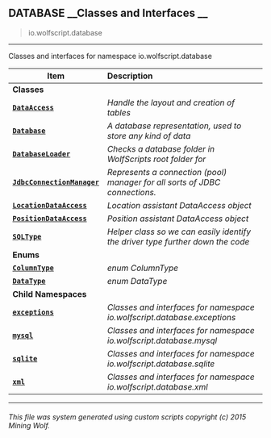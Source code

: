 ## DATABASE __Classes and Interfaces __

>io.wolfscript.database

---

Classes and interfaces for namespace io.wolfscript.database

Item | Description   
--- | :--- 
__Classes__|
__[`DataAccess`](DataAccess.md)__ | _Handle the layout and creation of tables_ 
__[`Database`](Database.md)__ | _A database representation, used to store any kind of data_ 
__[`DatabaseLoader`](DatabaseLoader.md)__ | _Checks a database folder in WolfScripts root folder for_ 
__[`JdbcConnectionManager`](JdbcConnectionManager.md)__ | _Represents a connection (pool) manager for all sorts of JDBC connections._ 
__[`LocationDataAccess`](LocationDataAccess.md)__ | _Location assistant DataAccess object_ 
__[`PositionDataAccess`](PositionDataAccess.md)__ | _Position assistant DataAccess object_ 
__[`SQLType`](SQLType.md)__ | _Helper class so we can easily identify the driver type further down the code_ 
__Enums__|
__[`ColumnType`](ColumnType.md)__ | _enum ColumnType_ 
__[`DataType`](DataType.md)__ | _enum DataType_ 
__Child Namespaces__|
__[`exceptions`](exceptions/0.md)__ | _Classes and interfaces for namespace io.wolfscript.database.exceptions_ 
__[`mysql`](mysql/0.md)__ | _Classes and interfaces for namespace io.wolfscript.database.mysql_ 
__[`sqlite`](sqlite/0.md)__ | _Classes and interfaces for namespace io.wolfscript.database.sqlite_ 
__[`xml`](xml/0.md)__ | _Classes and interfaces for namespace io.wolfscript.database.xml_ 



---



###### This file was system generated using custom scripts copyright (c) 2015 Mining Wolf.
	

